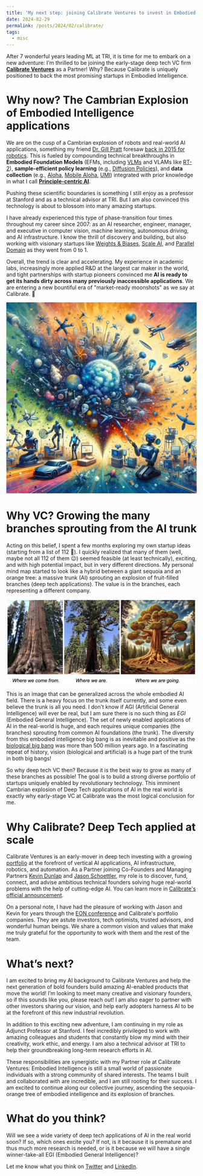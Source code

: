 ```yaml
---
title: 'My next step: joining Calibrate Ventures to invest in Embodied Intelligence'
date: 2024-02-29
permalink: /posts/2024/02/calibrate/
tags:
  - misc
---
```


After 7 wonderful years leading ML at TRI, it is time for me to embark on a new adventure: I'm thrilled to be joining the early-stage deep tech VC firm **[Calibrate Ventures](https://www.calibratevc.com/)** as a Partner! Why? Because Calibrate is uniquely positioned to back the most promising startups in Embodied Intelligence.

# Why now? The Cambrian Explosion of Embodied Intelligence applications

We are on the cusp of a Cambrian explosion of robots and real-world AI applications, something my friend [Dr. Gill Pratt](https://www.tri.global/about-us/dr-gill-pratt) foresaw [back in 2015 for robotics](https://www.aeaweb.org/articles?id=10.1257/jep.29.3.51). This is fueled by compounding technical breakthroughs in **Embodied Foundation Models** (EFMs, including [VLMs](https://arxiv.org/abs/2402.07865) and VLAMs like [RT-2](https://arxiv.org/abs/2307.15818)), **sample-efficient policy learning** (e.g., [Diffusion Policies](https://diffusion-policy.cs.columbia.edu/)), and **data collection** (e.g., [Aloha](https://tonyzhaozh.github.io/aloha/), [Mobile Aloha](https://mobile-aloha.github.io/), [UMI](https://umi-gripper.github.io/)) integrated with prior knowledge in what I call **[Principle-centric AI](https://www.youtube.com/watch?v=qzo61V7G1EM&t=8312s)**.

Pushing these scientific boundaries is something I still enjoy as a professor at Stanford and as a technical advisor at TRI. But I am also convinced this technology is about to blossom into many amazing startups.

I have already experienced this type of phase-transition four times throughout my career since 2007: as an AI researcher, engineer, manager, and executive in computer vision, machine learning, autonomous driving, and AI infrastructure. I know the thrill of discovery and building, but also working with visionary startups like [Weights & Biases](https://wandb.ai/wandb_fc/gradient-dissent/reports/Adrien-Gaidon-Advancing-ML-Research-in-Autonomous-Vehicles--Vmlldzo2MzEzMTE), [Scale AI](https://scale.com/customers/toyota), and [Parallel Domain](https://paralleldomain.com/how-tri-trains-better-computer-vision-models-with-pd-synthetic-data) as they went from 0 to 1.

Overall, the trend is clear and accelerating. My experience in academic labs, increasingly more applied R&D at the largest car maker in the world, and tight partnerships with startup pioneers convinced me **AI is ready to get its hands dirty across many previously inaccessible applications**. We are entering a new bountiful era of "market-ready moonshots" as we say at Calibrate. 🚀

![The Cambrian explosion of Embodied Intelligence](/images/cambrian-explosion-of-embodied-intelligence.jpeg "The Cambrian explosion of Embodied Intelligence")


# Why VC? Growing the many branches sprouting from the AI trunk

Acting on this belief, I spent a few months exploring my own startup ideas (starting from a list of 112 😬). I quickly realized that many of them (well, maybe not all 112 of them 😉) seemed feasible (at least technically), exciting, and with high potential impact, but in very different directions. My personal mind map started to look like a hybrid between a giant sequoia and an orange tree: a massive trunk (AI) sprouting an explosion of fruit-filled branches (deep tech applications). The value is in the branches, each representing a different company.

![The sequoia-orange tree of Embodied Intelligence](/images/trees-of-embodied-intelligence.jpg "The sequoia-orange tree of Embodied Intelligence")

This is an image that can be generalized across the whole embodied AI field. There is a heavy focus on the trunk itself currently, and some even believe the trunk is all you need. I don't know if AGI (Artificial General Intelligence) will ever be real, but I am sure there is no such thing as _EGI_ (Embodied General Intelligence). The set of newly enabled applications of AI in the real-world is huge, and each requires unique companies (the branches) sprouting from common AI foundations (the trunk). The diversity from this embodied intelligence big bang is as inevitable and positive as the [biological big bang](https://en.wikipedia.org/wiki/Cambrian_explosion) was more than 500 million years ago. In a fascinating repeat of history, vision (biological and artificial) is a huge part of the trunk in both big bangs!

So why deep tech VC then? Because it is the best way to grow as many of these branches as possible! The goal is to build a strong diverse portfolio of startups uniquely enabled by revolutionary technology. This imminent Cambrian explosion of Deep Tech applications of AI in the real world is exactly why early-stage VC at Calibrate was the most logical conclusion for me.

# Why Calibrate? Deep Tech applied at scale

Calibrate Ventures is an early-mover in deep tech investing with a growing [portfolio](https://www.calibratevc.com/portfolio) at the forefront of vertical AI applications, AI infrastructure, robotics, and automation. As a Partner joining Co-Founders and Managing Partners [Kevin Dunlap](https://www.calibratevc.com/team/kevin-dunlap) and [Jason Schoettler](https://www.calibratevc.com/team/jason-schoettler), my role is to discover, fund, connect, and advise ambitious technical founders solving huge real-world problems with the help of cutting-edge AI. You can learn more in [Calibrate's official announcement](https://www.calibratevc.com/blog/calibrate-ventures-welcomes-adrien-gaidon-as-partner).

On a personal note, I have had the pleasure of working with Jason and Kevin for years through the [EON conference](https://www.eon.events/) and Calibrate's portfolio companies. They are astute investors, tech optimists, trusted advisors, and wonderful human beings. We share a common vision and values that make me truly grateful for the opportunity to work with them and the rest of the team.

# What’s next?

I am excited to bring my AI background to Calibrate Ventures and help the next generation of bold founders build amazing AI-enabled products that move the world! I’m looking to meet many creative and visionary founders, so if this sounds like you, please reach out! I am also eager to partner with other investors sharing our vision, and help early adopters harness AI to be at the forefront of this new industrial revolution.

In addition to this exciting new adventure, I am continuing in my role as Adjunct Professor at Stanford. I feel incredibly privileged to work with amazing colleagues and students that constantly blow my mind with their creativity, work ethic, and energy. I am also a technical advisor at TRI to help their groundbreaking long-term research efforts in AI.

These responsibilities are synergistic with my Partner role at Calibrate Ventures: Embodied Intelligence is still a small world of passionate individuals with a strong community of shared interests. The teams I built and collaborated with are incredible, and I am still rooting for their success. I am excited to continue along our collective journey, ascending the sequoia-orange tree of embodied intelligence and its explosion of branches.

# What do you think?

Will we see a wide variety of deep tech applications of AI in the real world soon? If so, which ones excite you? If not, is it because it is premature and thus much more research is needed, or is it because we will have a single winner-take-all EGI (Embodied General Intelligence)?

Let me know what you think on [Twitter](https://twitter.com/adnothing) and [LinkedIn](https://www.linkedin.com/in/adrien-gaidon-63ab2358/).